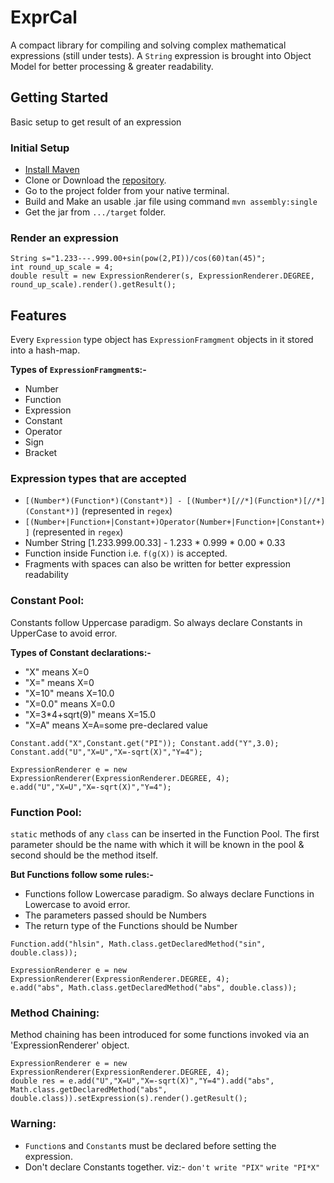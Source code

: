 # ExprCal
A compact library for compiling and solving complex mathematical expressions (still under tests).
A `String` expression is brought into Object Model for better processing & greater readability.

## Getting Started
Basic setup to get result of an expression
### Initial Setup
* [Install Maven](https://www.tutorialspoint.com/maven/maven_environment_setup.htm)
* Clone or Download the [repository](https://github.com/hRupanjan/ExprCal).
* Go to the project folder from your native terminal.
* Build and Make an usable .jar file using command `mvn assembly:single`
* Get the jar from `.../target` folder.

### Render an expression
```obj
String s="1.233---.999.00+sin(pow(2,PI))/cos(60)tan(45)";
int round_up_scale = 4;
double result = new ExpressionRenderer(s, ExpressionRenderer.DEGREE, round_up_scale).render().getResult();
```

## Features
Every `Expression` type object has `ExpressionFramgment` objects in it stored into a hash-map.

**Types of `ExpressionFramgment`s:-**
* Number
* Function
* Expression
* Constant
* Operator
* Sign
* Bracket

### Expression types that are accepted 
* `[(Number*)(Function*)(Constant*)] - [(Number*)[//*](Function*)[//*](Constant*)]` (represented in `regex`)
* `[(Number+|Function+|Constant+)Operator(Number+|Function+|Constant+)]` (represented in `regex`)
* Number String [1.233.999.00.33] - 1.233 * 0.999 * 0.00 * 0.33
* Function inside Function i.e. `f(g(X))` is accepted.
* Fragments with spaces can also be written for better expression readability

### Constant Pool:
Constants follow Uppercase paradigm. So always declare Constants in UpperCase to avoid error.

**Types of Constant declarations:-**
* "X" means X=0
* "X=" means X=0
* "X=10" means X=10.0
* "X=0.0" means X=0.0
* "X=3*4+sqrt(9)" means X=15.0
* "X=A" means X=A=some pre-declared value
```objc
Constant.add("X",Constant.get("PI")); Constant.add("Y",3.0);
Constant.add("U","X=U","X=-sqrt(X)","Y=4");
```
```objc
ExpressionRenderer e = new ExpressionRenderer(ExpressionRenderer.DEGREE, 4);
e.add("U","X=U","X=-sqrt(X)","Y=4");
```

### Function Pool:
`static` methods of any `class` can be inserted in the Function Pool.
The first parameter should be the name with which it will be known in the pool & second should be the method itself.

**But Functions follow some rules:-**
* Functions follow Lowercase paradigm. So always declare Functions in Lowercase to avoid error.
* The parameters passed should be Numbers
* The return type of the Functions should be Number
```objc
Function.add("hlsin", Math.class.getDeclaredMethod("sin", double.class));
```
```objc
ExpressionRenderer e = new ExpressionRenderer(ExpressionRenderer.DEGREE, 4);
e.add("abs", Math.class.getDeclaredMethod("abs", double.class));
```

### Method Chaining:
Method chaining has been introduced for some functions invoked via an 'ExpressionRenderer' object.
```objc
ExpressionRenderer e = new ExpressionRenderer(ExpressionRenderer.DEGREE, 4);
double res = e.add("U","X=U","X=-sqrt(X)","Y=4").add("abs", Math.class.getDeclaredMethod("abs", double.class)).setExpression(s).render().getResult();
```
### Warning:
* `Function`s and `Constant`s must be declared before setting the expression.
* Don't declare Constants together. viz:- `don't write "PIX"` `write "PI*X"`

